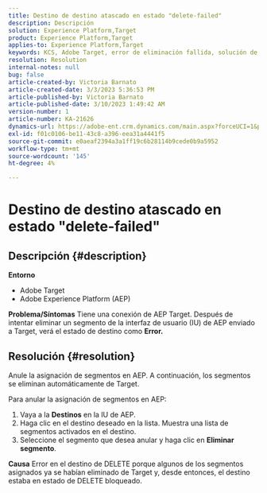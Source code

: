 ```yaml
---
title: Destino de destino atascado en estado "delete-failed"
description: Descripción
solution: Experience Platform,Target
product: Experience Platform,Target
applies-to: Experience Platform,Target
keywords: KCS, Adobe Target, error de eliminación fallida, solución de problemas, Adobe Experience Platform, eliminar segmentos, AEP
resolution: Resolution
internal-notes: null
bug: false
article-created-by: Victoria Barnato
article-created-date: 3/3/2023 5:36:53 PM
article-published-by: Victoria Barnato
article-published-date: 3/10/2023 1:49:42 AM
version-number: 1
article-number: KA-21626
dynamics-url: https://adobe-ent.crm.dynamics.com/main.aspx?forceUCI=1&pagetype=entityrecord&etn=knowledgearticle&id=bcc742f6-e9b9-ed11-83fe-6045bd006b25
exl-id: f01c0106-be11-43c8-a396-eea31a4441f5
source-git-commit: e0aeaf2394a3a1ff19c6b28114b9cede0b9a5952
workflow-type: tm+mt
source-wordcount: '145'
ht-degree: 4%

---
```


# Destino de destino atascado en estado &quot;delete-failed&quot;

## Descripción {#description}

<b>Entorno</b>
- Adobe Target
- Adobe Experience Platform (AEP)



<b>Problema/Síntomas</b>
Tiene una conexión de AEP Target. Después de intentar eliminar un segmento de la interfaz de usuario (IU) de AEP enviado a Target, verá el estado de destino como <b>Error.</b>


## Resolución {#resolution}


Anule la asignación de segmentos en AEP. A continuación, los segmentos se eliminan automáticamente de Target.

Para anular la asignación de segmentos en AEP:

1. Vaya a la <b>Destinos</b> en la IU de AEP.
2. Haga clic en el destino deseado en la lista. Muestra una lista de segmentos activados en el destino.
3. Seleccione el segmento que desea anular y haga clic en <b>Eliminar segmento</b>.

<b>Causa</b>
Error en el destino de DELETE porque algunos de los segmentos asignados ya se habían eliminado de Target y, desde entonces, el destino estaba en estado de DELETE bloqueado.
